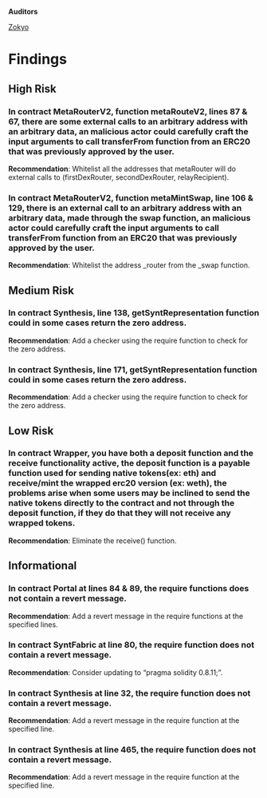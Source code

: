**Auditors**

[Zokyo](https://x.com/zokyo_io)

# Findings

## High Risk

### In contract MetaRouterV2, function metaRouteV2, lines 87 & 67, there are some external calls to an arbitrary address with an arbitrary data, an malicious actor could carefully craft the input arguments to call transferFrom function from an ERC20 that was previously approved by the user.

**Recommendation**:
Whitelist all the addresses that metaRouter will do external calls to (firstDexRouter,
secondDexRouter, relayRecipient).

### In contract MetaRouterV2, function metaMintSwap, line 106 & 129, there is an external call to an arbitrary address with an arbitrary data, made through the swap function, an malicious actor could carefully craft the input arguments to call transferFrom function from an ERC20 that was previously approved by the user.

**Recommendation**:
Whitelist the address _router from the _swap function.

## Medium Risk

### In contract Synthesis, line 138, getSyntRepresentation function could in some cases return the zero address.

**Recommendation**:
Add a checker using the require function to check for the zero address.

### In contract Synthesis, line 171, getSyntRepresentation function could in some cases return the zero address.

**Recommendation**:
Add a checker using the require function to check for the zero address.

## Low Risk

### In contract Wrapper, you have both a deposit function and the receive functionality active, the deposit function is a payable function used for sending native tokens(ex: eth) and receive/mint the wrapped erc20 version (ex: weth), the problems arise when some users may be inclined to send the native tokens directly to the contract and not through the deposit function, if they do that they will not receive any wrapped tokens.

**Recommendation**:
Eliminate the receive() function.

## Informational

### In contract Portal at lines 84 & 89, the require functions does not contain a revert message.

**Recommendation**:
Add a revert message in the require functions at the specified lines.

### In contract SyntFabric at line 80, the require function does not contain a revert message.

**Recommendation**:
Consider updating to “pragma solidity 0.8.11;”.

### In contract Synthesis at line 32, the require function does not contain a revert message.

**Recommendation**:
Add a revert message in the require function at the specified line.

### In contract Synthesis at line 465, the require function does not contain a revert message.

**Recommendation**:
Add a revert message in the require function at the specified line.
